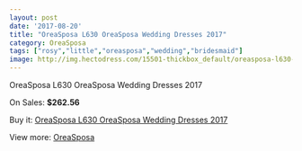```yaml
---
layout: post
date: '2017-08-20'
title: "OreaSposa L630 OreaSposa Wedding Dresses 2017"
category: OreaSposa
tags: ["rosy","little","oreasposa","wedding","bridesmaid"]
image: http://img.hectodress.com/15501-thickbox_default/oreasposa-l630-oreasposa-wedding-dresses-2013.jpg
---
```

OreaSposa L630 OreaSposa Wedding Dresses 2017

On Sales: **$262.56**
<a href="https://www.hectodress.com/oreasposa/7582-oreasposa-l630-oreasposa-wedding-dresses-2013.html"><amp-img layout="responsive" width="600" height="600" src="//img.hectodress.com/15501-thickbox_default/oreasposa-l630-oreasposa-wedding-dresses-2013.jpg" alt="OreaSposa L630 OreaSposa Wedding Dresses 2017 0" /></a>
<a href="https://www.hectodress.com/oreasposa/7582-oreasposa-l630-oreasposa-wedding-dresses-2013.html"><amp-img layout="responsive" width="600" height="600" src="//img.hectodress.com/15503-thickbox_default/oreasposa-l630-oreasposa-wedding-dresses-2013.jpg" alt="OreaSposa L630 OreaSposa Wedding Dresses 2017 1" /></a>
<a href="https://www.hectodress.com/oreasposa/7582-oreasposa-l630-oreasposa-wedding-dresses-2013.html"><amp-img layout="responsive" width="600" height="600" src="//img.hectodress.com/15502-thickbox_default/oreasposa-l630-oreasposa-wedding-dresses-2013.jpg" alt="OreaSposa L630 OreaSposa Wedding Dresses 2017 2" /></a>

Buy it: [OreaSposa L630 OreaSposa Wedding Dresses 2017](https://www.hectodress.com/oreasposa/7582-oreasposa-l630-oreasposa-wedding-dresses-2013.html "OreaSposa L630 OreaSposa Wedding Dresses 2017")

View more: [OreaSposa](https://www.hectodress.com/132-oreasposa "OreaSposa")